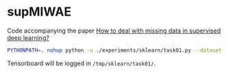 # supMIWAE
Code accompanying the paper [How to deal with missing data in supervised deep learning?]()

```bash
PYTHONPATH=. nohup python -u ./experiments/sklearn/task01.py --dataset half-moons --model supMIWAE --reps 5 --gpu "0" > log.log &
```
Tensorboard will be logged in `/tmp/sklearn/task01/`.

